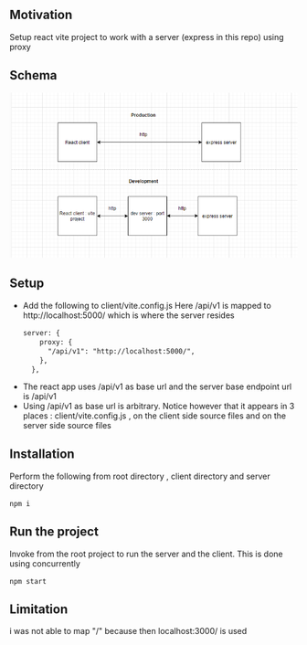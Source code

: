 <h2>Motivation</h2>
Setup react vite project to work with a server (express in this repo) using proxy

<h2>Schema</h2>

![Screenshot](./figs/schema.png)


<h2>Setup</h2>
<ul>
<li>
Add the following to client/vite.config.js
Here /api/v1 is mapped to http://localhost:5000/ which is where the server resides

```
server: {
    proxy: {
      "/api/v1": "http://localhost:5000/",
    },
  },

```

</li>
<li>The react app uses /api/v1 as base url and the server base endpoint url is /api/v1</li>
<li>Using /api/v1 as base url is arbitrary. Notice however that it appears in 3 places : client/vite.config.js , on the client side source files and on the server side source files</li>
</ul>

<h2>Installation</h2>
Perform the following from root directory , client directory and server directory

```
npm i

```


<h2>Run the project</h2>
Invoke from the root project to run the server and the client. This is done using concurrently

```
npm start
```

<h2>Limitation</h2>
i was not able to map "/" because then localhost:3000/ is used
